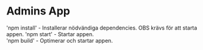 # Admins App
'npm install' - Installerar nödvändiga dependencies. OBS krävs för att starta appen.
'npm start' - Startar appen.  
'npm build' - Optimerar och startar appen.
